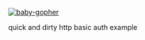 [![baby-gopher](https://raw2.github.com/drnic/babygopher-site/gh-pages/images/babygopher-badge.png)](http://www.babygopher.org)

quick and dirty http basic auth example
